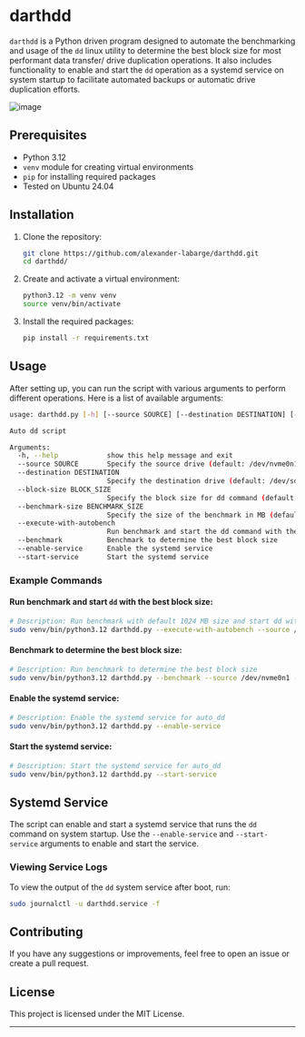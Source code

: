 # darthdd

`darthdd` is a Python driven program designed to automate the benchmarking and usage of the `dd` linux utility to determine the best block size for most performant data transfer/ drive duplication operations. It also includes functionality to enable and start the `dd` operation as a systemd service on system startup to facilitate automated backups or automatic drive duplication efforts. 

![image](https://github.com/user-attachments/assets/87959a2f-30ff-4d4f-8c96-214e9735f6b0)

## Prerequisites

- Python 3.12
- `venv` module for creating virtual environments
- `pip` for installing required packages
- Tested on Ubuntu 24.04

## Installation

1. Clone the repository:

   ```sh
   git clone https://github.com/alexander-labarge/darthdd.git
   cd darthdd/
   ```

2. Create and activate a virtual environment:

   ```sh
   python3.12 -m venv venv
   source venv/bin/activate
   ```

3. Install the required packages:

   ```sh
   pip install -r requirements.txt
   ```

## Usage

After setting up, you can run the script with various arguments to perform different operations. Here is a list of available arguments:

```sh
usage: darthdd.py [-h] [--source SOURCE] [--destination DESTINATION] [--block-size BLOCK_SIZE] [--benchmark-size BENCHMARK_SIZE] [--execute-with-autobench] [--benchmark] [--enable-service] [--start-service]

Auto dd script

Arguments:
  -h, --help            show this help message and exit
  --source SOURCE       Specify the source drive (default: /dev/nvme0n1)
  --destination DESTINATION
                        Specify the destination drive (default: /dev/sda)
  --block-size BLOCK_SIZE
                        Specify the block size for dd command (default: 32768)
  --benchmark-size BENCHMARK_SIZE
                        Specify the size of the benchmark in MB (default: 1024 MB)
  --execute-with-autobench
                        Run benchmark and start the dd command with the best block size
  --benchmark           Benchmark to determine the best block size
  --enable-service      Enable the systemd service
  --start-service       Start the systemd service
```

### Example Commands

#### Run benchmark and start `dd` with the best block size:

```sh
# Description: Run benchmark with default 1024 MB size and start dd with the best block size
sudo venv/bin/python3.12 darthdd.py --execute-with-autobench --source /dev/nvme0n1 --destination /dev/sda
```

#### Benchmark to determine the best block size:

```sh
# Description: Run benchmark to determine the best block size
sudo venv/bin/python3.12 darthdd.py --benchmark --source /dev/nvme0n1 --destination /dev/sda
```

#### Enable the systemd service:

```sh
# Description: Enable the systemd service for auto_dd
sudo venv/bin/python3.12 darthdd.py --enable-service
```

#### Start the systemd service:

```sh
# Description: Start the systemd service for auto_dd
sudo venv/bin/python3.12 darthdd.py --start-service
```

## Systemd Service

The script can enable and start a systemd service that runs the `dd` command on system startup. Use the `--enable-service` and `--start-service` arguments to enable and start the service.

### Viewing Service Logs

To view the output of the `dd` system service after boot, run:

```sh
sudo journalctl -u darthdd.service -f
```

## Contributing

If you have any suggestions or improvements, feel free to open an issue or create a pull request.

## License

This project is licensed under the MIT License.

---
